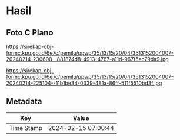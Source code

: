# Hasil

## Foto C Plano

https://sirekap-obj-formc.kpu.go.id/6e7c/pemilu/ppwp/35/13/15/20/04/3513152004007-20240214-230608--881874d8-4913-4767-a11d-967f5ac79da9.jpg

https://sirekap-obj-formc.kpu.go.id/6e7c/pemilu/ppwp/35/13/15/20/04/3513152004007-20240214-225104--11b1be34-0339-481a-86ff-511f5510bd3f.jpg


## Metadata

| Key        | Value               |
| ---------- | ------------------- |
| Time Stamp | 2024-02-15 07:00:44 |



